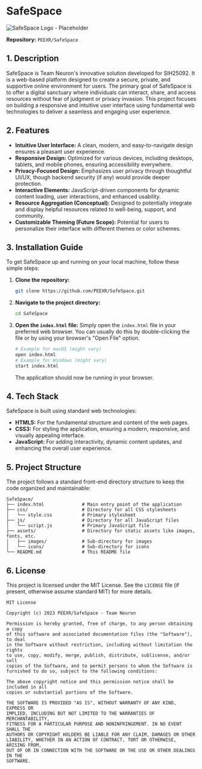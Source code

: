 # SafeSpace

![SafeSpace Logo - Placeholder](https://via.placeholder.com/150/007bff/ffffff?text=SafeSpace)

**Repository:** `PEEXR/SafeSpace`

## 1. Description

SafeSpace is Team Neuron's innovative solution developed for SIH25092. It is a web-based platform designed to create a secure, private, and supportive online environment for users. The primary goal of SafeSpace is to offer a digital sanctuary where individuals can interact, share, and access resources without fear of judgment or privacy invasion. This project focuses on building a responsive and intuitive user interface using fundamental web technologies to deliver a seamless and engaging user experience.

## 2. Features

*   **Intuitive User Interface:** A clean, modern, and easy-to-navigate design ensures a pleasant user experience.
*   **Responsive Design:** Optimized for various devices, including desktops, tablets, and mobile phones, ensuring accessibility everywhere.
*   **Privacy-Focused Design:** Emphasizes user privacy through thoughtful UI/UX, though backend security (if any) would provide deeper protection.
*   **Interactive Elements:** JavaScript-driven components for dynamic content loading, user interactions, and enhanced usability.
*   **Resource Aggregation (Conceptual):** Designed to potentially integrate and display helpful resources related to well-being, support, and community.
*   **Customizable Theming (Future Scope):** Potential for users to personalize their interface with different themes or color schemes.

## 3. Installation Guide

To get SafeSpace up and running on your local machine, follow these simple steps:

1.  **Clone the repository:**
    ```bash
    git clone https://github.com/PEEXR/SafeSpace.git
    ```
2.  **Navigate to the project directory:**
    ```bash
    cd SafeSpace
    ```
3.  **Open the `index.html` file:**
    Simply open the `index.html` file in your preferred web browser. You can usually do this by double-clicking the file or by using your browser's "Open File" option.
    ```bash
    # Example for macOS (might vary)
    open index.html
    # Example for Windows (might vary)
    start index.html
    ```
    The application should now be running in your browser.

## 4. Tech Stack

SafeSpace is built using standard web technologies:

*   **HTML5:** For the fundamental structure and content of the web pages.
*   **CSS3:** For styling the application, ensuring a modern, responsive, and visually appealing interface.
*   **JavaScript:** For adding interactivity, dynamic content updates, and enhancing the overall user experience.

## 5. Project Structure

The project follows a standard front-end directory structure to keep the code organized and maintainable:

```
SafeSpace/
├── index.html              # Main entry point of the application
├── css/                    # Directory for all CSS stylesheets
│   └── style.css           # Primary stylesheet
├── js/                     # Directory for all JavaScript files
│   └── script.js           # Primary JavaScript file
├── assets/                 # Directory for static assets like images, fonts, etc.
│   ├── images/             # Sub-directory for images
│   └── icons/              # Sub-directory for icons
└── README.md               # This README file
```

## 6. License

This project is licensed under the MIT License. See the `LICENSE` file (if present, otherwise assume standard MIT) for more details.

```
MIT License

Copyright (c) 2023 PEEXR/SafeSpace - Team Neuron

Permission is hereby granted, free of charge, to any person obtaining a copy
of this software and associated documentation files (the "Software"), to deal
in the Software without restriction, including without limitation the rights
to use, copy, modify, merge, publish, distribute, sublicense, and/or sell
copies of the Software, and to permit persons to whom the Software is
furnished to do so, subject to the following conditions:

The above copyright notice and this permission notice shall be included in all
copies or substantial portions of the Software.

THE SOFTWARE IS PROVIDED "AS IS", WITHOUT WARRANTY OF ANY KIND, EXPRESS OR
IMPLIED, INCLUDING BUT NOT LIMITED TO THE WARRANTIES OF MERCHANTABILITY,
FITNESS FOR A PARTICULAR PURPOSE AND NONINFRINGEMENT. IN NO EVENT SHALL THE
AUTHORS OR COPYRIGHT HOLDERS BE LIABLE FOR ANY CLAIM, DAMAGES OR OTHER
LIABILITY, WHETHER IN AN ACTION OF CONTRACT, TORT OR OTHERWISE, ARISING FROM,
OUT OF OR IN CONNECTION WITH THE SOFTWARE OR THE USE OR OTHER DEALINGS IN THE
SOFTWARE.
```
